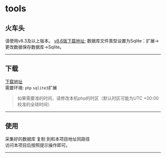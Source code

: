 # tools
## 火车头
请使用v8.3及以上版本。
[v8.6版下载地址](http://file.locoy.com/v8/LocoySpider_V8.6_Build20150323.rar);
数据库文件类型设置为Sqlite：扩展→更改数据保存数据库→Sqlite。
***

## 下载  

[下载地址](https://github.com/ssssyouxi/cmstools/releases)  
需要环境: `php` `sqlite3`扩展
> 如果需要准的时间，请修改本机php的时区（默认时区可能为UTC +00:00 校准的全球时间）


***

## 使用

采集好的数据库  复制  到和本项目地址同路径  
访问本项目后按照提示操作即可。  


***